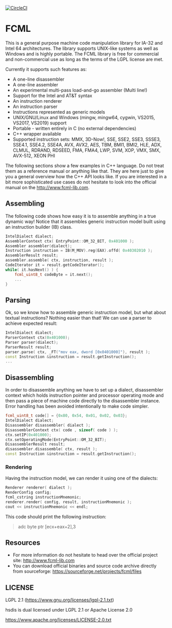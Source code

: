[![CircleCI](https://circleci.com/gh/swojtasiak/fcml-lib/tree/master.svg?style=svg)](https://circleci.com/gh/swojtasiak/fcml-lib/tree/master)

# FCML
This is a general purpose machine code manipulation library for IA-32 and Intel 64 architectures.
The library supports UNIX-like systems as well as Windows and is highly portable. The FCML library
is free for commercial and non-commercial use as long as the terms of the LGPL license are met.

Currently it supports such features as:

  - A one-line disassembler
  - A one-line assembler
  - An experimental multi-pass load-and-go assembler (Multi line!)
  - Support for the Intel and AT&T syntax
  - An instruction renderer
  - An instruction parser
  - Instructions represented as generic models
  - UNIX/GNU/Linux and Windows (mingw, mingw64, cygwin, VS2015, VS2017, VS2019) support
  - Portable - written entirely in C (no external dependencies)
  - C++ wrapper available
  - Supported instruction sets: MMX, 3D-Now!, SSE, SSE2, SSE3, SSSE3, 
	SSE4.1, SSE4.2, SSE4A, AVX, AVX2, AES, TBM, BMI1, BMI2, 
	HLE, ADX, CLMUL, RDRAND, RDSEED, FMA, FMA4, LWP, SVM, XOP, VMX, SMX, AVX-512, XEON PHI

The following sections show a few examples in C++ language. Do not treat them as a reference manual or anything like that. They are here just to give you a general overview how the C++ API looks like. If you are interested in a bit more sophisticated use cases do not hesitate to look into the official manual on the http://www.fcml-lib.com.

## Assembling
The following code shows how easy it is to assemble anything in a true dynamic way! Notice that it assembles generic instruction model built using an instruction builder (IB) class.

```cpp
IntelDialect dialect;
AssemblerContext ctx( EntryPoint::OM_32_BIT, 0x401000 );
Assembler assembler(dialect);
Instruction instruction = IB(M_MOV).reg(EAX).offd( 0x40302010 );
AssemblerResult result;
assembler.assemble( ctx, instruction, result );
CodeIterator it = result.getCodeIterator();
while( it.hasNext() ) {
	fcml_uint8_t codeByte = it.next();
	...
}
```
## Parsing
Ok, so we know how to assemble generic instruction model, but what about textual instructions? Nothing easier than that! We can use a parser to achieve expected result:
```cpp
IntelDialect dialect;
ParserContext ctx(0x401000);
Parser parser(dialect);
ParserResult result;
parser.parse( ctx, _FT("mov eax, dword [0x0401000]"), result );
const Instruction &instruction = result.getInstruction();
...
```
## Disassembling
In order to disassemble anything we have to set up a dialect, disassembler context which holds instruction pointer and processor operating mode and then pass a piece of machine code directly to the disassembler instance. Error handling has been avoided intentionally to make code simpler.
```cpp
fcml_uint8_t code[] = {0x80, 0x54, 0x01, 0x02, 0x03};
IntelDialect dialect;
Disassembler disassembler( dialect );
DisassemblerContext ctx( code , sizeof( code ) );
ctx.setIP(0x401000);
ctx.setOperatingMode(EntryPoint::OM_32_BIT);
DisassemblerResult result;
disassembler.disassemble( ctx, result );
const Instruction &instruction = result.getInstruction();
```
### Rendering
Having the instruction model, we can render it using one of the dialects:
```cpp
Renderer renderer( dialect );
RenderConfig config;
fcml_cstring instructionMnemonic;
renderer.render( config, result, instructionMnemonic );
cout << instructionMnemonic << endl;
```
This code should print the following instruction: 
>adc byte ptr [ecx+eax+2],3

## Resources
* For more information do not hesitate to head over the official project site: http://www.fcml-lib.com
* You can download official binaries and source code archive directly from sourceforge: https://sourceforge.net/projects/fcml/files

LICENSE
---

LGPL 2.1 (https://www.gnu.org/licenses/lgpl-2.1.txt)

hsdis is dual licensed under LGPL 2.1 or Apache License 2.0

https://www.apache.org/licenses/LICENSE-2.0.txt

